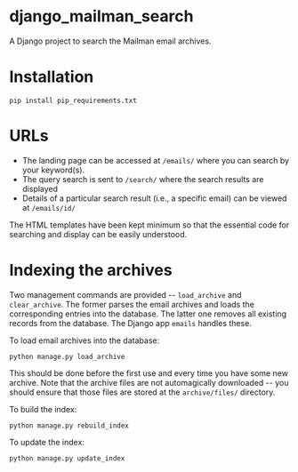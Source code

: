django\_mailman\_search
=====================

A Django project to search the Mailman email archives.


Installation
==========

```
pip install pip_requirements.txt
```

URLs
=======

- The landing page can be accessed at ```/emails/``` where you can search by your keyword(s).
- The query search is sent to ```/search/``` where the search results are displayed
- Details of a particular search result (i.e., a specific email) can be viewed at ```/emails/id/```

The HTML templates have been kept minimum so that the essential code for searching and display can be easily understood.


Indexing the archives
==================

Two management commands are provided -- ```load_archive``` and ```clear_archive```. The former parses the email archives and loads the corresponding entries into the database. The latter one removes all existing records from the database. The Django app ```emails``` handles these.

To load email archives into the database:

```python manage.py load_archive```

This should be done before the first use and every time you have some new archive. Note that the archive files are not automagically downloaded -- you should ensure that those files are stored at the ```archive/files/``` directory.

To build the index:

```python manage.py rebuild_index```

To update the index:

```python manage.py update_index```